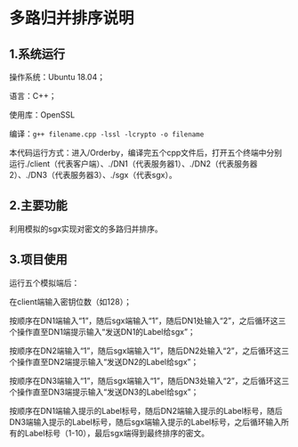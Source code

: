# 多路归并排序说明

## 1.系统运行

操作系统：Ubuntu 18.04；

语言：C++；

使用库：OpenSSL

编译：`g++ filename.cpp -lssl -lcrypto -o filename`

本代码运行方式：进入/Orderby，编译完五个cpp文件后，打开五个终端中分别运行./client（代表客户端）、./DN1（代表服务器1）、./DN2（代表服务器2）、./DN3（代表服务器3）、./sgx（代表sgx）。

## 2.主要功能

利用模拟的sgx实现对密文的多路归并排序。

## 3.项目使用

运行五个模拟端后：

在client端输入密钥位数（如128）；

按顺序在DN1端输入“1”，随后sgx端输入“1”，随后DN1处输入“2”，之后循环这三个操作直至DN1端提示输入“发送DN1的Label给sgx”；

按顺序在DN2端输入“1”，随后sgx端输入“1”，随后DN2处输入“2”，之后循环这三个操作直至DN2端提示输入“发送DN2的Label给sgx”；

按顺序在DN3端输入“1”，随后sgx端输入“1”，随后DN3处输入“2”，之后循环这三个操作直至DN3端提示输入“发送DN3的Label给sgx”；

按顺序在DN1端输入提示的Label标号，随后DN2端输入提示的Label标号，随后DN3端输入提示的Label标号，随后sgx端输入提示的Label标号，之后循环输入所有的Label标号（1-10），最后sgx端得到最终排序的密文。